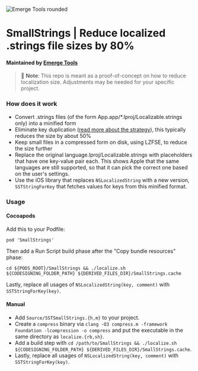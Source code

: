 ![Emerge Tools rounded](https://user-images.githubusercontent.com/6634452/205205728-19b3376a-e99a-4a74-916b-0519deeff08b.png)

# SmallStrings | Reduce localized .strings file sizes by 80%
#### Maintained by [Emerge Tools](https://emergetools.com?utm_source=smallstrings) 

> 🧪 **Note**: This repo is meant as a proof-of-concept on how to reduce localization size. Adjustments may be needed for your specific project.

### How does it work

- Convert .strings files (of the form App.app/\*.lproj/Localizable.strings only) into a minified form
- Eliminate key duplication ([read more about the strategy](https://eisel.me/localization)), this typically reduces the size by about 50%
- Keep small files in a compressed form on disk, using LZFSE, to reduce the size further
- Replace the original language.lproj/Localizable.strings with placeholders that have one key-value pair each. This shows Apple that the same languages are still supported, so that it can pick the correct one based on the user's settings.
- Use the iOS library that replaces `NSLocalizedString` with a new version, `SSTStringForKey` that fetches values for keys from this minified format.

### Usage

#### Cocoapods

Add this to your Podfile:
```
pod 'SmallStrings'
```

Then add a Run Script build phase after the "Copy bundle resources" phase:
```
cd ${PODS_ROOT}/SmallStrings && ./localize.sh ${CODESIGNING_FOLDER_PATH} ${DERIVED_FILES_DIR}/SmallStrings.cache
```

Lastly, replace all usages of `NSLocalizedString(key, comment)` with `SSTStringForKey(key)`.

#### Manual

- Add `Source/SSTSmallStrings.{h,m}` to your project.
- Create a `compress` binary via `clang -O3 compress.m -framework Foundation -lcompression -o compress` and put the executable in the same directory as `localize.{rb,sh}`.
- Add a build step with `cd /path/to/SmallStrings && ./localize.sh ${CODESIGNING_FOLDER_PATH} ${DERIVED_FILES_DIR}/SmallStrings.cache`.
- Lastly, replace all usages of `NSLocalizedString(key, comment)` with `SSTStringForKey(key)`.
